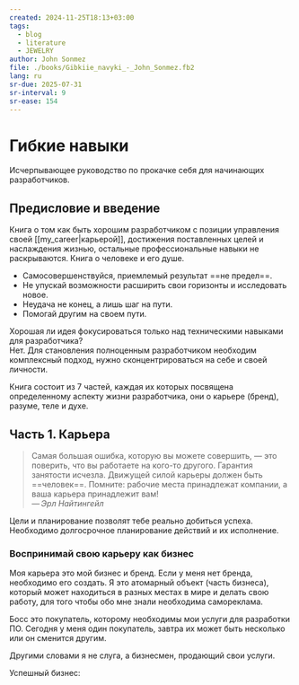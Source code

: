 ```yaml
---
created: 2024-11-25T18:13+03:00
tags:
  - blog
  - literature
  - JEWELRY
author: John Sonmez
file: ./books/Gibkiie_navyki_-_John_Sonmez.fb2
lang: ru
sr-due: 2025-07-31
sr-interval: 9
sr-ease: 154
---
```


# Гибкие навыки

Исчерпывающее руководство по прокачке себя для начинающих разработчиков.

## Предисловие и введение


Книга о том как быть хорошим разработчиком с позиции управления своей [[my_career|карьерой]], достижения поставленных целей и наслаждения жизнью, остальные профессиональные навыки не раскрываются. Книга о человеке и его душе.
- Самосовершенствуйся, приемлемый результат ==не предел==.
- Не упускай возможности расширить свои горизонты и исследовать новое.
- Неудача не конец, а лишь шаг на пути.
- Помогай другим на своем пути.

Хорошая ли идея фокусироваться только над техническими навыками для разработчика?
<br class="f">
Нет. Для становления полноценным разработчиком необходим комплексный подход, нужно сконцентрироваться на себе и своей личности.

Книга состоит из 7 частей, каждая их которых посвящена определенному аспекту жизни разработчика, они о карьере (бренд), разуме, теле и духе.

## Часть 1. Карьера

> Самая большая ошибка, которую вы можете совершить, — это поверить, что вы работаете на кого-то другого. Гарантия занятости исчезла. Движущей силой карьеры должен быть ==человек==. Помните: рабочие места принадлежат компании, а ваша карьера принадлежит вам!\
> — <cite>Эрл Найтингейл</cite>

Цели и планирование позволят тебе реально добиться успеха. Необходимо долгосрочное планирование действий и их исполнение.

### Воспринимай свою карьеру как бизнес

Моя карьера это мой бизнес и бренд. Если у меня нет бренда, необходимо его создать. Я это атомарный объект (часть бизнеса), который может находиться в разных местах в мире и делать свою работу, для того чтобы обо мне знали необходима самореклама.

Босс это покупатель, которому необходимы мои услуги для разработки ПО. Сегодня у меня один покупатель, завтра их может быть несколько или он сменится другим.

Другими словами я не слуга, а бизнесмен, продающий свои услуги.

Успешный бизнес:
